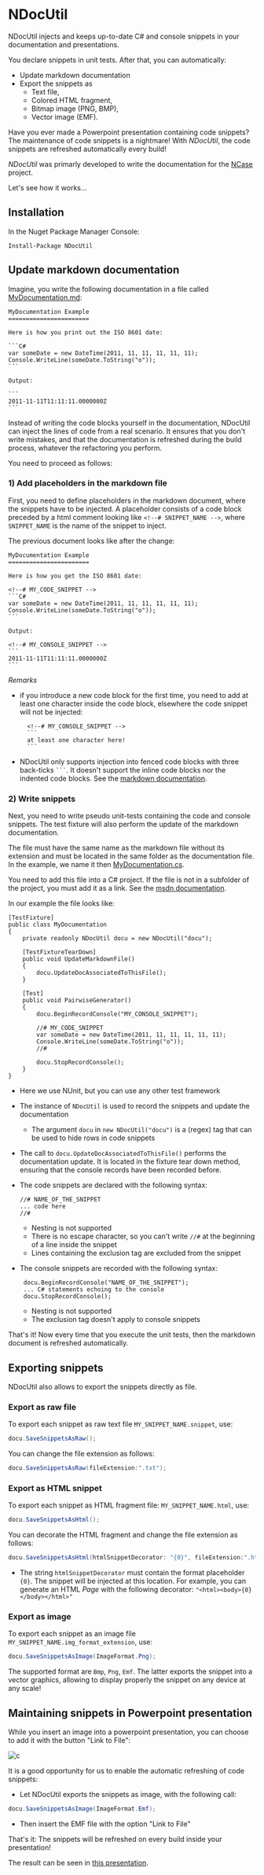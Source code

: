 NDocUtil
========

NDocUtil injects and keeps up-to-date C# and console snippets in your documentation and presentations. 

You declare snippets in unit tests. After that, you can automatically:

- Update markdown documentation 
- Export the snippets as
	- Text file, 
	- Colored HTML fragment, 
	- Bitmap image (PNG, BMP),
	- Vector image (EMF).

Have you ever made a Powerpoint presentation containing code snippets? The maintenance of code snippets is a nightmare! With *NDocUtil*, the code snippets are refreshed automatically every build!

*NDocUtil* was primarly developed to write the documentation for the [NCase] project. 

Let's see how it works...

Installation
------------

In the Nuget Package Manager Console:

```
Install-Package NDocUtil
```

Update markdown documentation
-------------------------------

Imagine, you write the following documentation in a file called [MyDocumentation.md][MyDocumentation_markdown]:

	MyDocumentation Example
	=======================
	
	Here is how you print out the ISO 8601 date:

	```C#
    var someDate = new DateTime(2011, 11, 11, 11, 11, 11);
	Console.WriteLine(someDate.ToString("o"));
	```
	
    Output:

	```
	2011-11-11T11:11:11.0000000Z
	```

Instead of writing the code blocks yourself in the documentation, NDocUtil can inject the lines of code from a real scenario. It ensures that you don't write mistakes, and that the documentation is refreshed during the build process, whatever the refactoring you perform.

You need to proceed as follows:

### 1) Add placeholders in the markdown file

First, you need to define placeholders in the markdown document, where the snippets have to be injected. A placeholder consists of a code block preceded by a html comment looking like `<!--# SNIPPET_NAME -->`, where `SNIPPET_NAME` is the name of the snippet to inject. 

The previous document looks like after the change:

	MyDocumentation Example
	=======================
	
	Here is how you get the ISO 8601 date:

	<!--# MY_CODE_SNIPPET -->
	```C#
    var someDate = new DateTime(2011, 11, 11, 11, 11, 11);
	Console.WriteLine(someDate.ToString("o"));
	```
	
    Output:

	<!--# MY_CONSOLE_SNIPPET -->
	```
	2011-11-11T11:11:11.0000000Z
	```

*Remarks*

- if you introduce a new code block for the first time, you need to add at least one character inside the code block, elsewhere the code snippet will not be injected:

		<!--# MY_CONSOLE_SNIPPET -->
		```
		at least one character here!
		```

- NDocUtil only supports injection into fenced code blocks with three back-ticks ` ``` `. It doesn't support the inline code blocks nor the indented code blocks. See  the [markdown documentation][codeblock].

### 2) Write snippets

Next, you need to write pseudo unit-tests containing the code and console snippets. The test fixture will also perform the update of the markdown documentation. 

The file must have the same name as the markdown file without its extension and must be located in the same folder as the documentation file. In the example, we name it then [MyDocumentation.cs][MyDocumentation_cs]. 

You need to add this file into a C# project. If the file is not in a subfolder of the project, you must add it as a link. See the [msdn documentation][addaslink].

In our example the file looks like: 

    [TestFixture]
    public class MyDocumentation
    {
        private readonly NDocUtil docu = new NDocUtil("docu");

        [TestFixtureTearDown]
        public void UpdateMarkdownFile()
        {
            docu.UpdateDocAssociatedToThisFile();
        }

        [Test]
        public void PairwiseGenerator()
        {
            docu.BeginRecordConsole("MY_CONSOLE_SNIPPET");

            //# MY_CODE_SNIPPET
            var someDate = new DateTime(2011, 11, 11, 11, 11, 11);
            Console.WriteLine(someDate.ToString("o"));
            //#

            docu.StopRecordConsole();
        }
    }

- Here we use NUnit, but you can use any other test framework
- The instance of `NDocUtil` is used to record the snippets and update the documentation
	- The argument `docu` in `new NDocUtil("docu")` is a (regex) tag that can be used to hide rows in code snippets
- The call to `docu.UpdateDocAssociatedToThisFile()` performs the documentation update. It is located in the fixture tear down method, ensuring that the console records have been recorded before.
- The code snippets are declared with the following syntax:

      //# NAME_OF_THE_SNIPPET
      ... code here
	  //#
    - Nesting is not supported 
    - There is no escape character, so you can't write `//#` at the beginning of a line inside the snippet
    - Lines containing the exclusion tag are excluded from the snippet
- The console snippets are recorded with the following syntax:

       docu.BeginRecordConsole("NAME_OF_THE_SNIPPET");
       ... C# statements echoing to the console
       docu.StopRecordConsole();
	- Nesting is not supported
	- The exclusion tag doesn't apply to console snippets

That's it! Now every time that you execute the unit tests, then the markdown document is refreshed automatically.

Exporting snippets
------------------

NDocUtil also allows to export the snippets directly as file.

### Export as raw file

To export each snippet as raw text file `MY_SNIPPET_NAME.snippet`, use:

<!--# SaveSnippetsAsRaw -->
```C#
docu.SaveSnippetsAsRaw();
```

You can change the file extension as follows:

<!--# SaveSnippetsAsRaw2 -->
```C#
docu.SaveSnippetsAsRaw(fileExtension:".txt");
```

### Export as HTML snippet

To export each snippet as HTML fragment file: `MY_SNIPPET_NAME.html`, use:

<!--# SaveSnippetsAsHtml -->
```C#
docu.SaveSnippetsAsHtml();
```

You can decorate the HTML fragment and change the file extension as follows:

<!--# SaveSnippetsAsHtml2 -->
```C#
docu.SaveSnippetsAsHtml(htmlSnippetDecorator: "{0}", fileExtension:".html");
```

- The string `htmlSnippetDecorator` must contain the format placeholder `{0}`. The snippet will be injected at this location. For example, you can generate an HTML *Page* with the following decorator: `"<html><body>{0}</body></html>"`

### Export as image

To export each snippet as an image file `MY_SNIPPET_NAME.img_format_extension`, use:

<!--# SaveSnippetsAsImage -->
```C#
docu.SaveSnippetsAsImage(ImageFormat.Png);
```

The supported format are `Bmp`, `Png`, `Emf`. The latter exports the snippet into a vector graphics, allowing to display properly the snippet on any device at any scale!


Maintaining snippets in Powerpoint presentation
-----------------------------------------------

While you insert an image into a powerpoint presentation, you can choose to add it with the button "Link to File":

![c](./image/PowerPoint-Link-to-File.png)

It is a good opportunity for us to enable the automatic refreshing of code snippets:

- Let NDocUtil exports the snippets as image, with the following call:
<!--# SaveSnippetsAsImage2 -->
```C#
docu.SaveSnippetsAsImage(ImageFormat.Emf);
```

- Then insert the EMF file with the option "Link to File" 

That's it: The snippets will be refreshed on every build inside your presentation!

The result can be seen in [this presentation](./Presentation.pptx).  


[MyDocumentation_markdown]: MyDocumentation.md 
[MyDocumentation_cs]: MyDocumentation.cs 
[NCase]: https://github.com/jeromerg/NCase
[addaslink]: https://msdn.microsoft.com/de-de/library/windows/apps/jj714082%28v=vs.105%29.aspx?f=255&MSPPError=-2147217396
[codeblock]: https://github.com/adam-p/markdown-here/wiki/Markdown-Cheatsheet#code-and-syntax-highlighting
